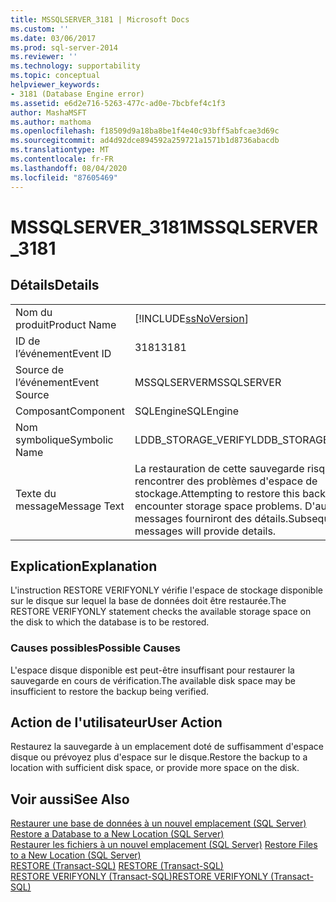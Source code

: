 ```yaml
---
title: MSSQLSERVER_3181 | Microsoft Docs
ms.custom: ''
ms.date: 03/06/2017
ms.prod: sql-server-2014
ms.reviewer: ''
ms.technology: supportability
ms.topic: conceptual
helpviewer_keywords:
- 3181 (Database Engine error)
ms.assetid: e6d2e716-5263-477c-ad0e-7bcbfef4c1f3
author: MashaMSFT
ms.author: mathoma
ms.openlocfilehash: f18509d9a18ba8be1f4e40c93bff5abfcae3d69c
ms.sourcegitcommit: ad4d92dce894592a259721a1571b1d8736abacdb
ms.translationtype: MT
ms.contentlocale: fr-FR
ms.lasthandoff: 08/04/2020
ms.locfileid: "87605469"
---
```

# <a name="mssqlserver_3181"></a><span data-ttu-id="9e470-102">MSSQLSERVER_3181</span><span class="sxs-lookup"><span data-stu-id="9e470-102">MSSQLSERVER_3181</span></span>
    
## <a name="details"></a><span data-ttu-id="9e470-103">Détails</span><span class="sxs-lookup"><span data-stu-id="9e470-103">Details</span></span>  
  
|||  
|-|-|  
|<span data-ttu-id="9e470-104">Nom du produit</span><span class="sxs-lookup"><span data-stu-id="9e470-104">Product Name</span></span>|[!INCLUDE[ssNoVersion](../../includes/ssnoversion-md.md)]|  
|<span data-ttu-id="9e470-105">ID de l’événement</span><span class="sxs-lookup"><span data-stu-id="9e470-105">Event ID</span></span>|<span data-ttu-id="9e470-106">3181</span><span class="sxs-lookup"><span data-stu-id="9e470-106">3181</span></span>|  
|<span data-ttu-id="9e470-107">Source de l’événement</span><span class="sxs-lookup"><span data-stu-id="9e470-107">Event Source</span></span>|<span data-ttu-id="9e470-108">MSSQLSERVER</span><span class="sxs-lookup"><span data-stu-id="9e470-108">MSSQLSERVER</span></span>|  
|<span data-ttu-id="9e470-109">Composant</span><span class="sxs-lookup"><span data-stu-id="9e470-109">Component</span></span>|<span data-ttu-id="9e470-110">SQLEngine</span><span class="sxs-lookup"><span data-stu-id="9e470-110">SQLEngine</span></span>|  
|<span data-ttu-id="9e470-111">Nom symbolique</span><span class="sxs-lookup"><span data-stu-id="9e470-111">Symbolic Name</span></span>|<span data-ttu-id="9e470-112">LDDB_STORAGE_VERIFY</span><span class="sxs-lookup"><span data-stu-id="9e470-112">LDDB_STORAGE_VERIFY</span></span>|  
|<span data-ttu-id="9e470-113">Texte du message</span><span class="sxs-lookup"><span data-stu-id="9e470-113">Message Text</span></span>|<span data-ttu-id="9e470-114">La restauration de cette sauvegarde risque de rencontrer des problèmes d'espace de stockage.</span><span class="sxs-lookup"><span data-stu-id="9e470-114">Attempting to restore this backup may encounter storage space problems.</span></span> <span data-ttu-id="9e470-115">D'autres messages fourniront des détails.</span><span class="sxs-lookup"><span data-stu-id="9e470-115">Subsequent messages will provide details.</span></span>|  
  
## <a name="explanation"></a><span data-ttu-id="9e470-116">Explication</span><span class="sxs-lookup"><span data-stu-id="9e470-116">Explanation</span></span>  
 <span data-ttu-id="9e470-117">L'instruction RESTORE VERIFYONLY vérifie l'espace de stockage disponible sur le disque sur lequel la base de données doit être restaurée.</span><span class="sxs-lookup"><span data-stu-id="9e470-117">The RESTORE VERIFYONLY statement checks the available storage space on the disk to which the database is to be restored.</span></span>  
  
### <a name="possible-causes"></a><span data-ttu-id="9e470-118">Causes possibles</span><span class="sxs-lookup"><span data-stu-id="9e470-118">Possible Causes</span></span>  
 <span data-ttu-id="9e470-119">L'espace disque disponible est peut-être insuffisant pour restaurer la sauvegarde en cours de vérification.</span><span class="sxs-lookup"><span data-stu-id="9e470-119">The available disk space may be insufficient to restore the backup being verified.</span></span>  
  
## <a name="user-action"></a><span data-ttu-id="9e470-120">Action de l'utilisateur</span><span class="sxs-lookup"><span data-stu-id="9e470-120">User Action</span></span>  
 <span data-ttu-id="9e470-121">Restaurez la sauvegarde à un emplacement doté de suffisamment d'espace disque ou prévoyez plus d'espace sur le disque.</span><span class="sxs-lookup"><span data-stu-id="9e470-121">Restore the backup to a location with sufficient disk space, or provide more space on the disk.</span></span>  
  
## <a name="see-also"></a><span data-ttu-id="9e470-122">Voir aussi</span><span class="sxs-lookup"><span data-stu-id="9e470-122">See Also</span></span>  
 <span data-ttu-id="9e470-123">[Restaurer une base de données à un nouvel emplacement &#40;SQL Server&#41;](../backup-restore/restore-a-database-to-a-new-location-sql-server.md) </span><span class="sxs-lookup"><span data-stu-id="9e470-123">[Restore a Database to a New Location &#40;SQL Server&#41;](../backup-restore/restore-a-database-to-a-new-location-sql-server.md) </span></span>  
 <span data-ttu-id="9e470-124">[Restaurer les fichiers à un nouvel emplacement &#40;SQL Server&#41;](../backup-restore/restore-files-to-a-new-location-sql-server.md) </span><span class="sxs-lookup"><span data-stu-id="9e470-124">[Restore Files to a New Location &#40;SQL Server&#41;](../backup-restore/restore-files-to-a-new-location-sql-server.md) </span></span>  
 <span data-ttu-id="9e470-125">[RESTORE &#40;Transact-SQL&#41;](/sql/t-sql/statements/restore-statements-transact-sql) </span><span class="sxs-lookup"><span data-stu-id="9e470-125">[RESTORE &#40;Transact-SQL&#41;](/sql/t-sql/statements/restore-statements-transact-sql) </span></span>  
 [<span data-ttu-id="9e470-126">RESTORE VERIFYONLY &#40;Transact-SQL&#41;</span><span class="sxs-lookup"><span data-stu-id="9e470-126">RESTORE VERIFYONLY &#40;Transact-SQL&#41;</span></span>](/sql/t-sql/statements/restore-statements-verifyonly-transact-sql)  
  
  

